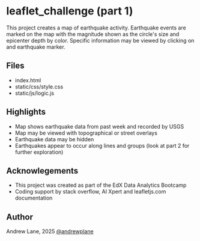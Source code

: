 # leaflet_challenge (part 1)

This project creates a map of earthquake activity. Earthquake events are marked on the map with the magnitude shown as the circle's size and epicenter depth by color. Specific information may be viewed by clicking on and earthquake marker.

## Files
- index.html
- static/css/style.css
- static/js/logic.js

## Highlights
- Map shows earthquake data from past week and recorded by USGS
- Map may be viewed with topographical or street overlays
- Earthquake data may be hidden
- Earthquakes appear to occur along lines and groups (look at part 2 for further exploration) 

## Acknowlegements
- This project was created as part of the EdX Data Analytics Bootcamp
- Coding support by stack overflow, AI Xpert and leafletjs.com documentation

## Author
Andrew Lane, 2025 
[@andrewplane](https://github.com/andrewplane)
